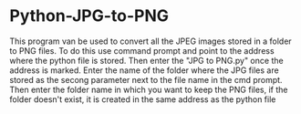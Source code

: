 # Python-JPG-to-PNG
This program van be used to convert all the JPEG images stored in a folder to PNG files. To do this use command prompt and point to the address where the python file is stored.
Then enter the "JPG to PNG.py" once the address is marked.
Enter the name of the folder where the JPG files are stored as the secong parameter next to the file name in the cmd prompt.
Then enter the folder name in which you want to keep the PNG files, if the folder doesn't exist, it is created in the same address as the python file
